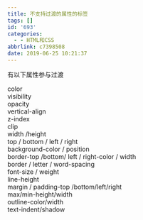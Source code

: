 ```yaml
---
title: 不支持过渡的属性的标签
tags: []
id: '693'
categories:
  - - HTML和CSS
abbrlink: c7398508
date: 2019-06-25 10:21:37
---
```


有以下属性参与过渡

color  
visibility  
opacity  
vertical-align  
z-index  
clip  
width /height  
top / bottom / left / right  
background-color / position  
border-top /bottom/ left / right-color / width  
border / letter / word-spacing  
font-size / weight  
line-height  
margin / padding-top /bottom/left/right  
max/min-height/width  
outline-color/width  
text-indent/shadow